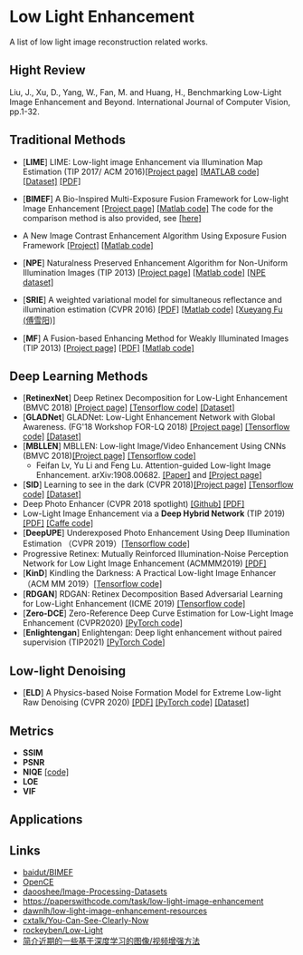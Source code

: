 # Low Light Enhancement

A list of low light image reconstruction related works. 

## Hight Review

Liu, J., Xu, D., Yang, W., Fan, M. and Huang, H., Benchmarking Low-Light Image Enhancement and Beyond. International Journal of Computer Vision, pp.1-32.


## Traditional Methods
- [**LIME**] LIME: Low-light image Enhancement via Illumination Map Estimation (TIP 2017/ ACM 2016)[[Project page]](https://sites.google.com/view/xjguo/lime) [[MATLAB code]](https://drive.google.com/open?id=0BwVzAzXoqrSXb3prWUV1YzBjZzg) [[Dataset]](https://drive.google.com/open?id=0BwVzAzXoqrSXb3prWUV1YzBjZzg) [[PDF]](https://www3.cs.stonybrook.edu/~hling/publication/LIME-tip.pdf)

- [**BIMEF**] A Bio-Inspired Multi-Exposure Fusion Framework for Low-light Image Enhancement [[Project page]](https://baidut.github.io/BIMEF/) [[Matlab code]](https://github.com/baidut/BIMEF) The code for the comparison method is also provided, see [[here]](https://github.com/baidut/BIMEF/tree/master/lowlight)

- A New Image Contrast Enhancement Algorithm Using Exposure Fusion Framework [[Project]](https://baidut.github.io/2017/08/22/caip2017fuse2/) [[Matlab code]](https://baidut.github.io/2017/08/22/caip2017fuse2/)

- [**NPE**] Naturalness Preserved Enhancement Algorithm for Non-Uniform Illumination Images (TIP 2013) [[Project page]](http://blog.sina.com.cn/s/blog_a0a06f190101cvon.html) [[Matlab code]](https://s/096l3uy9vowgs4r/Code.rar) [[NPE dataset]](http://s/39gjz7oe1a0rlhk/original%20images%20in%20the%20paper.rar)

- [**SRIE**] A weighted variational model for simultaneous reflectance and illumination estimation (CVPR 2016) [[PDF]](https://xueyangfu.github.io/paper/2016/cvpr/cvpr2016.pdf) [[Matlab code]](https://xueyangfu.github.io/paper/2016/cvpr/Matlab_implementation.zip) [[Xueyang Fu (傅雪阳)]](https://xueyangfu.github.io/)

- [**MF**] A Fusion-based Enhancing Method for Weakly Illuminated Images (TIP 2013) [[Project page]](https://xueyangfu.github.io/projects/sp2016.html) [[PDF]](https://xueyangfu.github.io/paper/2016/SP/SP2016.pdf) [[Matlab code]](https://xueyangfu.github.io/paper/2016/SP/Matlab_code.zip)

## Deep Learning Methods

- [**RetinexNet**] Deep Retinex Decomposition for Low-Light Enhancement (BMVC 2018) [[Project page]](https://daooshee.github.io/BMVC2018website/) [[Tensorflow code]](https://github.com/weichen582/RetinexNet) [[Dataset]](https://daooshee.github.io/BMVC2018website/) 
- [**GLADNet**] GLADNet: Low-Light Enhancement Network with Global Awareness. (FG'18 Workshop FOR-LQ 2018) [[Project page]](https://daooshee.github.io/fgworkshop18Gladnet/) [[Tensorflow code]](https://github.com/weichen582/GLADNet) [[Dataset]](https://daooshee.github.io/fgworkshop18Gladnet/)
- [**MBLLEN**] MBLLEN: Low-light Image/Video Enhancement Using CNNs (BMVC 2018)[[Project page]](http://phi-ai.org/project/MBLLEN/default.htm) [[Tensorflow code]](https://github.com/Lvfeifan/MBLLEN)
    - Feifan Lv, Yu Li and Feng Lu. Attention-guided Low-light Image Enhancement. arXiv:1908.00682. [[Paper]](https://arxiv.org/abs/1908.00682) and [[Project page]](http://phi-ai.org/project/AgLLNet/default.htm)
- [**SID**] Learning to see in the dark (CVPR 2018)[[Project page]](https://cchen156.github.io/SID.html) [[Tensorflow code]](https://github.com/cchen156/Learning-to-See-in-the-Dark) [[Dataset]](https://github.com/cchen156/Learning-to-See-in-the-Dark)
- Deep Photo Enhancer (CVPR 2018 spotlight) [[Github]](https://github.com/nothinglo/Deep-Photo-Enhancer) [[PDF]](https://www.csie.ntu.edu.tw/~cyy/publications/papers/Chen2018DPE.pdf)
- Low-Light Image Enhancement via a **Deep Hybrid Network** (TIP 2019) [[PDF]](https://ieeexplore.ieee.org/document/8692732) [[Caffe code]](https://drive.google.com/drive/folders/1Tx6x6m8dkU0HG8h3a02_TiGbGGIh6s8Y)
- [**DeepUPE**] Underexposed Photo Enhancement Using Deep Illumination Estimation （CVPR 2019）[[Tensorflow code]](https://github.com/wangruixing/DeepUPE)
- Progressive Retinex: Mutually Reinforced Illumination-Noise Perception Network for Low Light Image Enhancement (ACMMM2019) [[PDF]](https://arxiv.org/pdf/1911.11323.pdf)
- [**KinD**] Kindling the Darkness: A Practical Low-light Image Enhancer （ACM MM 2019）[[Tensorflow code]](https://github.com/zhangyhuaee/KinD)
- [**RDGAN**] RDGAN: Retinex Decomposition Based Adversarial Learning for Low-Light Enhancement (ICME 2019) [[Tensorflow code]](https://github.com/WangJY06/RDGAN)
- [**Zero-DCE**] Zero-Reference Deep Curve Estimation for Low-Light Image Enhancement (CVPR2020) [[PyTorch code]](https://github.com/Li-Chongyi/Zero-DCE)
- [**Enlightengan**] Enlightengan: Deep light enhancement without paired supervision (TIP2021) 
[[PyTorch Code]](https://github.com/VITA-Group/EnlightenGAN)

## Low-light Denoising
- [**ELD**] A Physics-based Noise Formation Model for Extreme Low-light Raw Denoising (CVPR 2020) [[PDF]](https://openaccess.thecvf.com/content_CVPR_2020/papers/Wei_A_Physics-Based_Noise_Formation_Model_for_Extreme_Low-Light_Raw_Denoising_CVPR_2020_paper.pdf) [[PyTorch code]](https://github.com/Vandermode/ELD) [[Dataset]](https://github.com/Vandermode/ELD)


## Metrics

- **SSIM**
- **PSNR**
- **NIQE** [[code]](https://github.com/csjunxu/Bovik_NIQE_SPL2013)
- **LOE**
- **VIF**


## Applications


## Links

- [baidut/BIMEF](https://github.com/baidut/BIMEF)
- [OpenCE](https://github.com/baidut/OpenCE)
- [daooshee/Image-Processing-Datasets](https://github.com/daooshee/Image-Processing-Datasets)
- https://paperswithcode.com/task/low-light-image-enhancement
- [dawnlh/low-light-image-enhancement-resources](https://github.com/dawnlh/low-light-image-enhancement-resources)
- [cxtalk/You-Can-See-Clearly-Now](https://github.com/cxtalk/You-Can-See-Clearly-Now)
- [rockeyben/Low-Light](https://github.com/rockeyben/Low-Light)
- [简介近期的一些基于深度学习的图像/视频增强方法](https://zhuanlan.zhihu.com/p/164328373)


